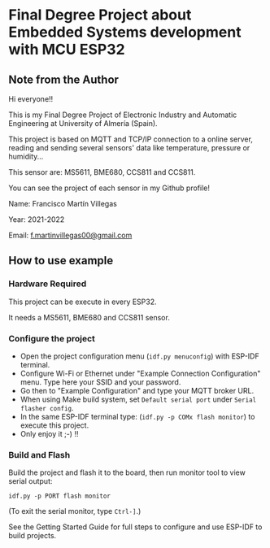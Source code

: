 # Final Degree Project about Embedded Systems development with MCU ESP32

## Note from the Author

Hi everyone!!

This is my Final Degree Project of Electronic Industry and Automatic Engineering at University of Almería (Spain).

This project is based on MQTT and TCP/IP connection to a online server, reading and sending several sensors' data like temperature, pressure or humidity...

This sensor are: MS5611, BME680, CCS811 and CCS811.

You can see the project of each sensor in my Github profile!

Name:		Francisco Martín Villegas

Year:		2021-2022

Email:		f.martinvillegas00@gmail.com

## How to use example

### Hardware Required

This project can be execute in every ESP32.

It needs a MS5611, BME680 and CCS811 sensor.

### Configure the project

* Open the project configuration menu (`idf.py menuconfig`) with ESP-IDF terminal.
* Configure Wi-Fi or Ethernet under "Example Connection Configuration" menu. Type here your SSID and your password.
* Go then to "Example Configuration" and type your MQTT broker URL.
* When using Make build system, set `Default serial port` under `Serial flasher config`.
* In the same ESP-IDF terminal type: (`idf.py -p COMx flash monitor`) to execute this project.
* Only enjoy it ;-) !!

### Build and Flash

Build the project and flash it to the board, then run monitor tool to view serial output:

```
idf.py -p PORT flash monitor
```

(To exit the serial monitor, type ``Ctrl-]``.)

See the Getting Started Guide for full steps to configure and use ESP-IDF to build projects.
